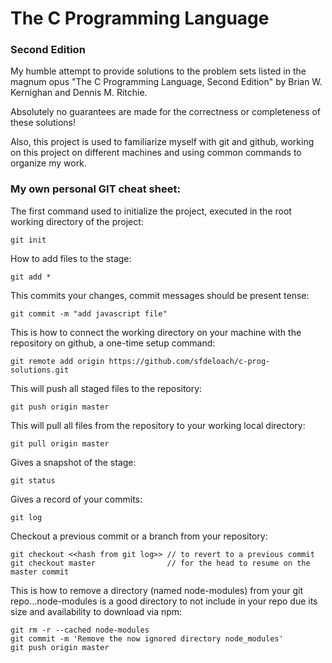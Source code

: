 # The C Programming Language
### Second Edition

My humble attempt to provide solutions to the problem sets listed in the magnum opus "The C Programming Language, Second Edition" by Brian W. Kernighan and Dennis M. Ritchie.

Absolutely no guarantees are made for the correctness or completeness of these
solutions!

Also, this project is used to familiarize myself with git and github, working on this project on different machines and using common commands to organize my work.

### My own personal GIT cheat sheet:

The first command used to initialize the project, executed in the root working directory of the project:

    git init
 
How to add files to the stage:

    git add *
 
This commits your changes, commit messages should be present tense:

    git commit -m "add javascript file"

This is how to connect the working directory on your machine with the repository on github, a one-time setup command:

    git remote add origin https://github.com/sfdeloach/c-prog-solutions.git

This will push all staged files to the repository:

    git push origin master

This will pull all files from the repository to your working local directory:

    git pull origin master

Gives a snapshot of the stage:

    git status

Gives a record of your commits:

    git log
    
Checkout a previous commit or a branch from your repository:

    git checkout <<hash from git log>> // to revert to a previous commit
    git checkout master                // for the head to resume on the master commit

This is how to remove a directory (named node-modules) from your git repo...node-modules is a good directory to not include in your repo due its size and availability to download via npm:

    git rm -r --cached node-modules
    git commit -m 'Remove the now ignored directory node_modules'
    git push origin master

